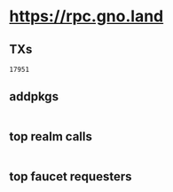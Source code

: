 # https://rpc.gno.land

## TXs
```
17951
```

## addpkgs
```
```

## top realm calls
```
```

## top faucet requesters
```
```

